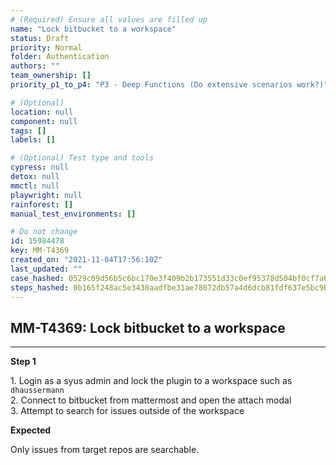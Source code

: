 ```yaml
---
# (Required) Ensure all values are filled up
name: "Lock bitbucket to a workspace"
status: Draft
priority: Normal
folder: Authentication
authors: ""
team_ownership: []
priority_p1_to_p4: "P3 - Deep Functions (Do extensive scenarios work?)"

# (Optional)
location: null
component: null
tags: []
labels: []

# (Optional) Test type and tools
cypress: null
detox: null
mmctl: null
playwright: null
rainforest: []
manual_test_environments: []

# Do not change
id: 15984478
key: MM-T4369
created_on: "2021-11-04T17:56:10Z"
last_updated: ""
case_hashed: 0529c09d56b5c6bc170e3f409b2b173551d33c0ef95378d504bf0cf7a6e6e6b7a4ffee5f99cd4c03c7b0d2cad81af077
steps_hashed: 0b165f248ac5e3430aadfbe31ae78072db57a4d6dcb81fdf637e5bc9b1b61e56890074b252fc978272a465c1d9d8fc00
---
```


<!-- (Auto-generated) Based on frontmatter's "key" and "name" -->

## MM-T4369: Lock bitbucket to a workspace

---

**Step 1**

1\. Login as a syus admin and lock the plugin to a workspace such as `dhaussermann`\
2\. Connect to bitbucket from mattermost and open the attach modal\
3\. Attempt to search for issues outside of the workspace

**Expected**

Only issues from target repos are searchable.
